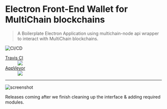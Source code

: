 # Electron Front-End Wallet for MultiChain blockchains

>  A Boilerplate Electron Application using multichain-node api wrapper to interact with MultiChain blockchains.
>   

![CI/CD](https://image.ibb.co/j42nk7/travis_1.png "CI/CD")

<dl><a href="https://travis-ci.org/unibitlabs/electron-multichain-framework/branches">
  <dt>Travis CI</dt></a>
  <dd><img src="https://travis-ci.org/unibitlabs/electron-multichain-framework.svg?branch=master"></dd>
  <a href="https://ci.appveyor.com/project/Roy/electron-multichain-framework">
    <dt>AppVeyor</dt></a>
  <dd><img src="https://ci.appveyor.com/api/projects/status/c0ktjf99cqm19f3m?svg=true"></dd>
</dl>

***

![screenshot](https://image.ibb.co/dfZUF7/demo_mc.png "Screenshot")

Releases coming after we finish cleaning up the interface & adding required modules.
